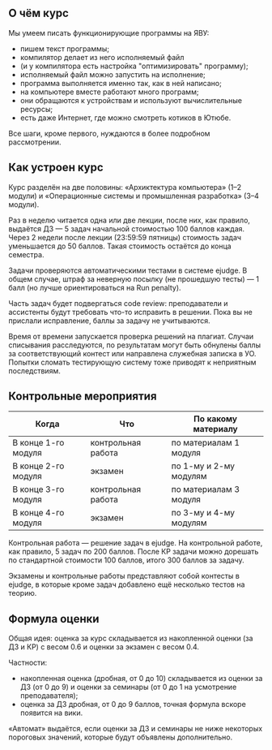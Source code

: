 ## О чём курс

Мы умеем писать функционирующие программы на ЯВУ:
* пишем текст программы;
* компилятор делает из него исполняемый файл
* (и у компилятора есть настройка "оптимизировать" программу);
* исполняемый файл можно запустить на исполнение;
* программа выполняется именно так, как в ней написано;
* на компьютере вместе работают много программ;
* они обращаются к устройствам и используют вычислительные ресурсы;
* есть даже Интернет, где можно смотреть котиков в Ютюбе.

Все шаги, кроме первого, нуждаются в более подробном рассмотрении.

## Как устроен курс
Курс разделён на две половины: «Архиктектура компьютера» (1–2 модули) и «Операционные системы
и промышленная разработка» (3–4 модули).

Раз в неделю читается одна или две лекции,
после них, как правило, выдаётся ДЗ — 5 задач
начальной стоимостью 100 баллов каждая.
Через 2 недели после лекции (23:59:59 пятницы) стоимость задач
уменьшается до 50 баллов. Такая стоимость
остаётся до конца семестра.

Задачи проверяются автоматическими тестами в системе ejudge.
В общем случае, штраф за неверную
посылку (не прошедшую тесты) — 1 балл (но лучше ориентироваться на Run penalty).

Часть задач будет подвергаться code review: преподаватели и ассистенты
будут требовать что-то исправить в решении. Пока вы не прислали исправление,
баллы за задачу не учитываются.

Время от времени запускается проверка решений на плагиат. Случаи списывания
расследуются, по результатам могут быть обнулены баллы за соответствующий
контест или направлена служебная записка в УО. Попытки сломать тестирующую
систему тоже приводят к неприятным последствиям.

## Контрольные мероприятия
| Когда | Что | По какому материалу |
|-------|-----|---------------------|
| В конце 1-го модуля | контрольная работа | по материалам 1 модуля
| В конце 2-го модуля | экзамен | по 1-му и 2-му модулям
| В конце 3-го модуля | контрольная работа | по материалам 3 модуля
| В конце 4-го модуля | экзамен | по 3-му и 4-му модулям

Контрольная работа — решение задач в ejudge. На контрольной работе, как правило, 5 задач по 200 баллов. После КР
задачи можно дорешать по стандартной стоимости 100 баллов, итого 300 баллов
за задачу.

Экзамены и контрольные работы представляют собой контесты в ejudge, в которые
кроме задач добавлено ещё несколько тестов на теорию.

## Формула оценки

Общая идея: оценка за курс складывается из накопленной оценки (за ДЗ и КР)
с весом 0.6 и оценки за экзамен с весом 0.4.

Частности:
* накопленная оценка (дробная, от 0 до 10) складывается из оценки за ДЗ (от 0 до 9) и оценки за семинары (от 0 до 1 на усмотрение преподавателя);
* оценка за ДЗ дробная, от 0 до 9 баллов, точная формула вскоре появится на вики.

«Автомат» выдаётся, если оценки за ДЗ и семинары не ниже некоторых пороговых значений, которые будут объявлены дополнительно.
